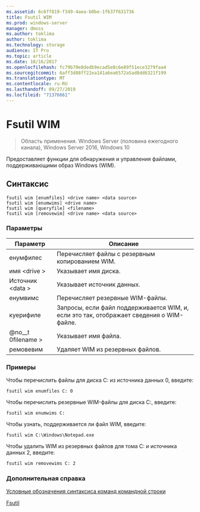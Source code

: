 ```yaml
---
ms.assetid: 6c6ff819-f349-4aea-b0be-1f637f631736
title: Fsutil WIM
ms.prod: windows-server
manager: dmoss
ms.author: toklima
author: toklima
ms.technology: storage
audience: IT Pro
ms.topic: article
ms.date: 10/16/2017
ms.openlocfilehash: fc79b70e8dedb9ecad5e8c6e89f51ece3279faa4
ms.sourcegitcommit: 6aff3d88ff22ea141a6ea6572a5ad8dd6321f199
ms.translationtype: MT
ms.contentlocale: ru-RU
ms.lasthandoff: 09/27/2019
ms.locfileid: "71376661"
---
```

# <a name="fsutil-wim"></a>Fsutil WIM
>Область применения. Windows Server (половина ежегодного канала), Windows Server 2016, Windows 10

Предоставляет функции для обнаружения и управления файлами, поддерживающими образ Windows (WIM).

## <a name="syntax"></a>Синтаксис

```
fsutil wim [enumfiles] <drive name> <data source>
fsutil wim [enumwims] <drive name>
fsutil wim [queryfile] <filename>
fsutil wim [removewim] <drive name> <data source>
```

### <a name="parameters"></a>Параметры

|Параметр|Описание|
|-------------|---------------|
|енумфилес|Перечисляет файлы с резервным копированием WIM.|
|имя \<drive >|Указывает имя диска.|
|Источник \<data >|Указывает источник данных.|
|енумвимс|Перечисляет резервные WIM-файлы.|
|куерифиле|Запросы, если файл поддерживается WIM, и, если это так, отображает сведения о WIM-файле.|
|@no__t 0filename >|Указывает имя файла.|
|ремовевим|Удаляет WIM из резервных файлов.|




### <a name="examples"></a>Примеры

Чтобы перечислить файлы для диска C: из источника данных 0, введите:

```
fsutil wim enumfiles C: 0
```

Чтобы перечислить резервные WIM-файлы для диска C:, введите:

```
fsutil wim enumwims C:
```

Чтобы узнать, поддерживается ли файл WIM, введите:

```
fsutil wim C:\Windows\Notepad.exe
```

Чтобы удалить WIM из резервных файлов для тома C: и источника данных 2, введите:

```
fsutil wim removewims C: 2
```

### <a name="additional-references"></a>Дополнительная справка
[Условные обозначения синтаксиса команд командной строки](Command-Line-Syntax-Key.md)

[Fsutil](Fsutil.md)